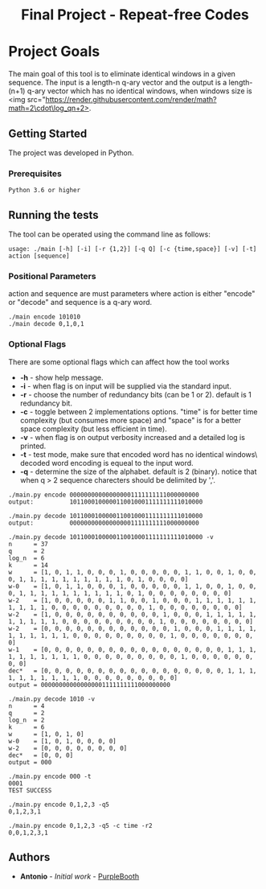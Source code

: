 <h1 align="center">Final Project - Repeat-free Codes</h1>

# Project Goals

The main goal of this tool is to eliminate identical windows in a given sequence. The input is a length-n q-ary vector
and the output is a length-(n+1) q-ary vector which has no identical windows, when windows size is <img src="https://render.githubusercontent.com/render/math?math=2\cdot\log_qn+2>.

## Getting Started

The project was developed in Python.

### Prerequisites

```
Python 3.6 or higher
```
## Running the tests

The tool can be operated using the command line as follows:
```
usage: ./main [-h] [-i] [-r {1,2}] [-q Q] [-c {time,space}] [-v] [-t] action [sequence]
```

### Positional Parameters

action and sequence are must parameters where action is either "encode" or "decode" and sequence is a q-ary word.

```
./main encode 101010
./main decode 0,1,0,1
```

### Optional Flags

There are some optional flags which can affect how the tool works
* **-h** - show help message.
* **-i** - when flag is on input will be supplied via the standard input.
* **-r** - choose the number of redundancy bits (can be 1 or 2). default is 1 redundancy bit.
* **-c** - toggle between 2 implementations options. "time" is for better time complexity (but consumes more space) and "space" is for a better space complexity (but less efficient in time).
* **-v** - when flag is on output verbosity increased and a detailed log is printed.
* **-t** - test mode, make sure that encoded word has no identical windows\ decoded word encoding is equeal to the input word.
* **-q** - determine the size of the alphabet. default is 2 (binary). notice that when q > 2 sequence charecters should be delimited by ','.

```
./main.py encode 000000000000000001111111111000000000
output:          1011000100000110010001111111111010000
```
```
./main.py decode 1011000100000110010001111111111010000
output:          000000000000000001111111111000000000
```
```
./main.py decode 1011000100000110010001111111111010000 -v
n      = 37
q      = 2
log_n  = 6
k      = 14
w      = [1, 0, 1, 1, 0, 0, 0, 1, 0, 0, 0, 0, 0, 1, 1, 0, 0, 1, 0, 0, 0, 1, 1, 1, 1, 1, 1, 1, 1, 1, 1, 0, 1, 0, 0, 0, 0]
w-0    = [1, 0, 1, 1, 0, 0, 0, 1, 0, 0, 0, 0, 0, 1, 1, 0, 0, 1, 0, 0, 0, 1, 1, 1, 1, 1, 1, 1, 1, 1, 1, 0, 1, 0, 0, 0, 0, 0, 0, 0, 0]
w-2    = [1, 0, 0, 0, 0, 0, 1, 1, 0, 0, 1, 0, 0, 0, 1, 1, 1, 1, 1, 1, 1, 1, 1, 1, 0, 0, 0, 0, 0, 0, 0, 0, 0, 1, 0, 0, 0, 0, 0, 0, 0, 0]
w-2    = [1, 0, 0, 0, 0, 0, 0, 0, 0, 0, 0, 1, 0, 0, 0, 1, 1, 1, 1, 1, 1, 1, 1, 1, 1, 0, 0, 0, 0, 0, 0, 0, 0, 0, 1, 0, 0, 0, 0, 0, 0, 0, 0]
w-2    = [0, 0, 0, 0, 0, 0, 0, 0, 0, 0, 0, 0, 1, 0, 0, 0, 1, 1, 1, 1, 1, 1, 1, 1, 1, 1, 0, 0, 0, 0, 0, 0, 0, 0, 0, 1, 0, 0, 0, 0, 0, 0, 0, 0]
w-1    = [0, 0, 0, 0, 0, 0, 0, 0, 0, 0, 0, 0, 0, 0, 0, 0, 0, 1, 1, 1, 1, 1, 1, 1, 1, 1, 1, 0, 0, 0, 0, 0, 0, 0, 0, 0, 1, 0, 0, 0, 0, 0, 0, 0, 0]
dec*   = [0, 0, 0, 0, 0, 0, 0, 0, 0, 0, 0, 0, 0, 0, 0, 0, 0, 1, 1, 1, 1, 1, 1, 1, 1, 1, 1, 0, 0, 0, 0, 0, 0, 0, 0, 0]
output = 000000000000000001111111111000000000
```
```
./main.py decode 1010 -v
n      = 4
q      = 2
log_n  = 2
k      = 6
w      = [1, 0, 1, 0]
w-0    = [1, 0, 1, 0, 0, 0, 0]
w-2    = [0, 0, 0, 0, 0, 0, 0, 0]
dec*   = [0, 0, 0]
output = 000
```
```
./main.py encode 000 -t
0001
TEST SUCCESS
```
```
./main.py encode 0,1,2,3 -q5
0,1,2,3,1
```

```
./main.py encode 0,1,2,3 -q5 -c time -r2
0,0,1,2,3,1
```

## Authors

* **Antonio** - *Initial work* - [PurpleBooth](https://github.com/PurpleBooth)


